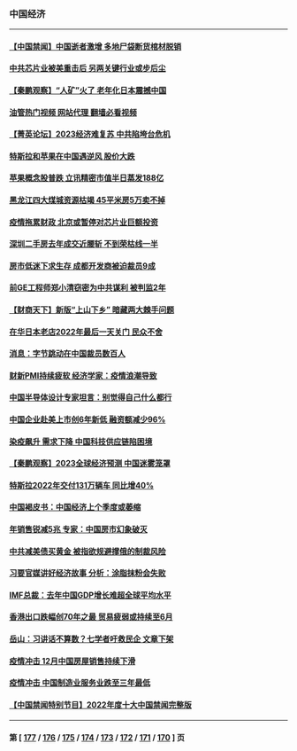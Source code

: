 ### 中国经济
---
#### [【中国禁闻】中国逝者激增 多地尸袋断货棺材脱销](../../pages/ncid283/n13899545.md?01052045) 
#### [中共芯片业被美重击后 另两关键行业或步后尘](../../pages/ncid283/n13899899.md?01052045) 
#### [【秦鹏观察】“人矿”火了 老年化日本震撼中国](../../pages/ncid283/n13899560.md?01052045) 
#### [油管热门视频 网站代理 翻墙必看视频](http://138.2.39.72:81/youtube.html?epic-marker?01052045)
#### [【菁英论坛】2023经济难复苏 中共陷垮台危机](../../pages/ncid283/n13899552.md?01052045) 
#### [特斯拉和苹果在中国遇逆风 股价大跌](../../pages/ncid283/n13899554.md?01052045) 
#### [苹果概念股普跌 立讯精密市值半日蒸发188亿](../../pages/ncid283/n13899527.md?01052045) 
#### [黑龙江四大煤城资源枯竭 45平米房5万卖不掉](../../pages/ncid283/n13899303.md?01052045) 
#### [疫情拖累财政 北京或暂停对芯片业巨额投资](../../pages/ncid283/n13899160.md?01052045) 
#### [深圳二手房去年成交近腰斩 不到荣枯线一半](../../pages/ncid283/n13898907.md?01052045) 
#### [房市低迷下求生存 成都开发商被迫裁员9成](../../pages/ncid283/n13899124.md?01052045) 
#### [前GE工程师郑小清窃密为中共谋利 被判监2年](../../pages/ncid283/n13898934.md?01052045) 
#### [【财商天下】新版“上山下乡” 暗藏两大棘手问题](../../pages/ncid283/n13898807.md?01052045) 
#### [在华日本老店2022年最后一天关门 民众不舍](../../pages/ncid283/n13898768.md?01052045) 
#### [消息：字节跳动在中国裁员数百人](../../pages/ncid283/n13898733.md?01052045) 
#### [财新PMI持续疲软 经济学家：疫情浪潮导致](../../pages/ncid283/n13898690.md?01052045) 
#### [中国半导体设计专家坦言：别觉得自己什么都行](../../pages/ncid283/n13898720.md?01052045) 
#### [中国企业赴美上市创6年新低 融资额减少96%](../../pages/ncid283/n13898722.md?01052045) 
#### [染疫飙升 需求下降 中国科技供应链陷困境](../../pages/ncid283/n13898224.md?01052045) 
#### [【秦鹏观察】2023全球经济预测 中国迷雾笼罩](../../pages/ncid283/n13898147.md?01052045) 
#### [特斯拉2022年交付131万辆车 同比增40%](../../pages/ncid283/n13898085.md?01052045) 
#### [中国褐皮书：中国经济上个季度或萎缩](../../pages/ncid283/n13898091.md?01052045) 
#### [年销售锐减5兆 专家：中国房市幻象破灭](../../pages/ncid283/n13897386.md?01052045) 
#### [中共减美债买黄金 被指欲规避撑俄的制裁风险](../../pages/ncid283/n13897426.md?01052045) 
#### [习要官媒讲好经济故事 分析：涂脂抹粉会失败](../../pages/ncid283/n13897436.md?01052045) 
#### [IMF总裁：去年中国GDP增长难超全球平均水平](../../pages/ncid283/n13897345.md?01052045) 
#### [香港出口跌幅创70年之最 贸易疲弱或持续至6月](../../pages/ncid283/n13896383.md?01052045) 
#### [岳山：习讲话不算数？七学者吁救民企 文章下架](../../pages/ncid283/n13897095.md?01052045) 
#### [疫情冲击 12月中国房屋销售持续下滑](../../pages/ncid283/n13896527.md?01052045) 
#### [疫情冲击 中国制造业服务业跌至三年最低](../../pages/ncid283/n13896495.md?01052045) 
#### [【中国禁闻特别节目】2022年度十大中国禁闻完整版](../../pages/ncid283/n13895644.md?01052045) 

---
#### 第 [ [177](./177.md?01052045) / [176](./176.md?01052045) / [175](./175.md?01052045) / [174](./174.md?01052045) / [173](./173.md?01052045) / [172](./172.md?01052045) / [171](./171.md?01052045) / [170](./170.md?01052045) ] 页
